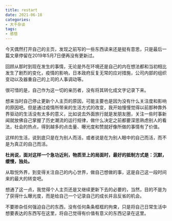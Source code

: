 ```yaml
---
title: restart
date: 2021-06-18
categories:
- 大千杂谈
tags:
- 感悟
---
```


今天偶然打开自己的主页，发现之前写的一些东西读来还是挺有意思，只是最后一篇文章停留在2019年5月7日便再没有更新过。

回顾从那时到现在发生的事情，无论是外在环境还是自己的内在想法都和当初相比发生了剧烈的变化，疫情的影响，日本政府反复无常的应对措施，公司内部的组织变动以及器重自己的上司的人事调动等。

很可惜的是，自己作为这一切的亲历者，没有将其转化成文字记录下来。

想来当时自己停止更新个人主页的原因，可能主要也是因为没有什么关注度和影响的原因吧。但是通过疫情所带来的生活方式的改变，我开始慢慢觉得以前那种靠外界驱动的生活没有太多的意义，比如说去外面旅行就是发朋友圈，关注一些时事新闻就放佛自己掌握了历史潮流的运行规律，做什么决定之前都要深思熟虑别人的看法，社会的热点，得到越多的点击量、曝光度和赞就好像所做的事情有了价值。

这样的生活，说到底只是在为别人而活，或者说是在为别人眼中的自己而活，而不是为真正的自己而活。

**杜尚说，面对这样一个急功近利，物质至上的局面时，最好的抵制方式是：沉默，缓慢，独处。**

从取悦外界，到变得关注自己的内心世界，做自己想做的事，这是自己这一段时间来的最大的转变吧。

想通了这一点，我觉得个人主页还是又继续更新下去的必要的，当然，目的不是为了获得什么曝光度，而是给自己一个记录自己的成长并且反省的机会。

不要掺杂任何强迫自己的东西，没有任何条条框框的拘束，只是将自己日常生活中想要表达的东西写在这里，将自己觉得有价值有意义的东西记录在这里。
